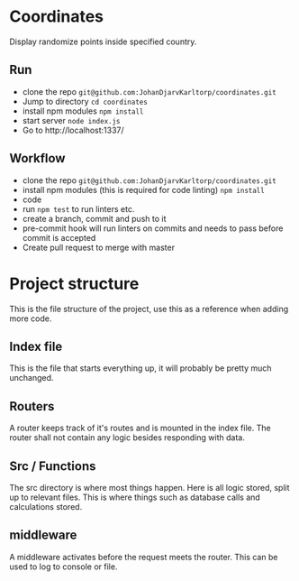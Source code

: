 # Coordinates
Display randomize points inside specified country.

## Run
- clone the repo `git@github.com:JohanDjarvKarltorp/coordinates.git`
- Jump to directory `cd coordinates`
- install npm modules `npm install`
- start server `node index.js`
- Go to http://localhost:1337/

## Workflow
- clone the repo `git@github.com:JohanDjarvKarltorp/coordinates.git`
- install npm modules (this is required for code linting) `npm install`
- code
- run `npm test` to run linters etc.
- create a branch, commit and push to it
- pre-commit hook will run linters on commits and needs to pass before commit is accepted 
- Create pull request to merge with master

# Project structure
This is the file structure of the project, use this as a reference when adding more code.

## Index file
This is the file that starts everything up, it will probably be pretty much unchanged.

## Routers
A router keeps track of it's routes and is mounted in the index file. The router shall not contain any logic
besides responding with data.

## Src / Functions
The src directory is where most things happen. Here is all logic stored, split up to relevant files.
This is where things such as database calls and calculations stored.

## middleware
A middleware activates before the request meets the router. This can be used to log
to console or file.
